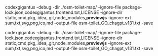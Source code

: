 codexgigantus -debug -dir ./osm-toilet-map/ -ignore-file package-lock.json,codexgigantus,frontend.txt,LICENSE -ignore-dir static,cmd,pkg,.idea,.git,node_modules,__previewjs__ -ignore-ext sum,txt,svg,png,ico,md -output-file osm-toilet_GO_chagpt_v131.txt -save


codexgigantus -debug -dir ./osm-toilet-map/ -ignore-file package-lock.json,codexgigantus,frontend.txt,LICENSE -ignore-dir static,cmd,pkg,.idea,.git,node_modules,__previewjs__ -ignore-ext sum,txt,svg,png,ico,md -output-file osm-toilet_GO_chagpt_v131.txt -save
